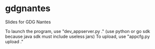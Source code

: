 gdgnantes
=========

Slides for GDG Nantes

To launch the program, use "dev_appserver.py ."
(use python or go sdk because java sdk must include useless jars)
To upload, use "appcfg.py upload ."
